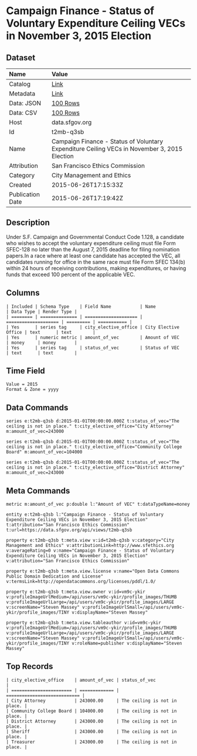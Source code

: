 # Campaign Finance - Status of Voluntary Expenditure Ceiling VECs in November 3, 2015 Election

## Dataset

| Name | Value |
| :--- | :---- |
| Catalog | [Link](https://catalog.data.gov/dataset/campaign-finance-status-of-voluntary-expenditure-ceiling-vecs-in-november-3-2015-election) |
| Metadata | [Link](https://data.sfgov.org/api/views/t2mb-q3sb) |
| Data: JSON | [100 Rows](https://data.sfgov.org/api/views/t2mb-q3sb/rows.json?max_rows=100) |
| Data: CSV | [100 Rows](https://data.sfgov.org/api/views/t2mb-q3sb/rows.csv?max_rows=100) |
| Host | data.sfgov.org |
| Id | t2mb-q3sb |
| Name | Campaign Finance - Status of Voluntary Expenditure Ceiling VECs in November 3, 2015 Election |
| Attribution | San Francisco Ethics Commission |
| Category | City Management and Ethics |
| Created | 2015-06-26T17:15:33Z |
| Publication Date | 2015-06-26T17:19:42Z |

## Description

Under S.F. Campaign and Governmental Conduct Code 1.128, a candidate who wishes to accept the voluntary expenditure ceiling must file Form SFEC-128 no later than the August 7, 2015 deadline for filing nomination papers.In a race where at least one candidate has accepted the VEC, all candidates running for office in the same race must file Form SFEC 134(b) within 24 hours of receiving contributions, making expenditures, or having funds that exceed 100 percent of the applicable VEC.

## Columns

```ls
| Included | Schema Type    | Field Name           | Name                 | Data Type | Render Type |
| ======== | ============== | ==================== | ==================== | ========= | =========== |
| Yes      | series tag     | city_elective_office | City Elective Office | text      | text        |
| Yes      | numeric metric | amount_of_vec        | Amount of VEC        | money     | money       |
| Yes      | series tag     | status_of_vec        | Status of VEC        | text      | text        |
```

## Time Field

```ls
Value = 2015
Format & Zone = yyyy
```

## Data Commands

```ls
series e:t2mb-q3sb d:2015-01-01T00:00:00.000Z t:status_of_vec="The ceiling is not in place." t:city_elective_office="City Attorney" m:amount_of_vec=243000

series e:t2mb-q3sb d:2015-01-01T00:00:00.000Z t:status_of_vec="The ceiling is not in place." t:city_elective_office="Community College Board" m:amount_of_vec=104000

series e:t2mb-q3sb d:2015-01-01T00:00:00.000Z t:status_of_vec="The ceiling is not in place." t:city_elective_office="District Attorney" m:amount_of_vec=243000
```

## Meta Commands

```ls
metric m:amount_of_vec p:double l:"Amount of VEC" t:dataTypeName=money

entity e:t2mb-q3sb l:"Campaign Finance - Status of Voluntary Expenditure Ceiling VECs in November 3, 2015 Election" t:attribution="San Francisco Ethics Commission" t:url=https://data.sfgov.org/api/views/t2mb-q3sb

property e:t2mb-q3sb t:meta.view v:id=t2mb-q3sb v:category="City Management and Ethics" v:attributionLink=http://www.sfethics.org v:averageRating=0 v:name="Campaign Finance - Status of Voluntary Expenditure Ceiling VECs in November 3, 2015 Election" v:attribution="San Francisco Ethics Commission"

property e:t2mb-q3sb t:meta.view.license v:name="Open Data Commons Public Domain Dedication and License" v:termsLink=http://opendatacommons.org/licenses/pddl/1.0/

property e:t2mb-q3sb t:meta.view.owner v:id=vm9c-ykir v:profileImageUrlMedium=/api/users/vm9c-ykir/profile_images/THUMB v:profileImageUrlLarge=/api/users/vm9c-ykir/profile_images/LARGE v:screenName="Steven Massey" v:profileImageUrlSmall=/api/users/vm9c-ykir/profile_images/TINY v:displayName="Steven Massey"

property e:t2mb-q3sb t:meta.view.tableauthor v:id=vm9c-ykir v:profileImageUrlMedium=/api/users/vm9c-ykir/profile_images/THUMB v:profileImageUrlLarge=/api/users/vm9c-ykir/profile_images/LARGE v:screenName="Steven Massey" v:profileImageUrlSmall=/api/users/vm9c-ykir/profile_images/TINY v:roleName=publisher v:displayName="Steven Massey"
```

## Top Records

```ls
| city_elective_office    | amount_of_vec | status_of_vec                | 
| ======================= | ============= | ============================ | 
| City Attorney           | 243000.00     | The ceiling is not in place. | 
| Community College Board | 104000.00     | The ceiling is not in place. | 
| District Attorney       | 243000.00     | The ceiling is not in place. | 
| Sheriff                 | 243000.00     | The ceiling is not in place. | 
| Treasurer               | 243000.00     | The ceiling is not in place. | 
```